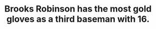 ---
title:      
  - Brooks Robinson has the most gold gloves as a third baseman with 16.
secondary:
  - He won all 16 with the Baltimore Orioles. The next highest belongs to Mike Schmidt with 10 on the Philadelphia Phillies.
reference:
  - http://www.baseball-reference.com/awards/gold_glove_nl.shtml#multi
---